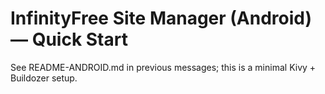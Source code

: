 # InfinityFree Site Manager (Android) — Quick Start
See README-ANDROID.md in previous messages; this is a minimal Kivy + Buildozer setup.
